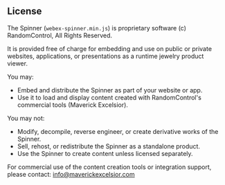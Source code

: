 ## License

The Spinner (`webex-spinner.min.js`) is proprietary software (c) RandomControl, All Rights Reserved.

It is provided free of charge for embedding and use on public or private websites, applications, or presentations as a runtime jewelry product viewer.

You may:

- Embed and distribute the Spinner as part of your website or app.
- Use it to load and display content created with RandomControl's commercial tools (Maverick Excelsior).

You may not:

- Modify, decompile, reverse engineer, or create derivative works of the Spinner.
- Sell, rehost, or redistribute the Spinner as a standalone product.
- Use the Spinner to create content unless licensed separately.

For commercial use of the content creation tools or integration support, please contact: info@maverickexcelsior.com
